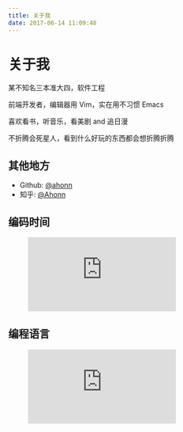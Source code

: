 ```yaml
---
title: 关于我
date: 2017-06-14 11:09:48
---
```

# 关于我

某不知名三本准大四，软件工程

前端开发者，编辑器用 Vim，实在用不习惯 Emacs

喜欢看书，听音乐，看美剧 and 追日漫

不折腾会死星人，看到什么好玩的东西都会想折腾折腾

## 其他地方
- Github: [@ahonn](https://github.com/ahonn)
- 知乎: [@Ahonn](https://www.zhihu.com/people/ahonn)

## 编码时间
<figure><embed src="https://wakatime.com/share/@583c9069-15c3-47a7-ae56-251cd9b782fc/2f03c0b0-8fb2-4758-ba2b-ae8b29c158c4.svg"></embed></figure>

## 编程语言
<figure><embed src="https://wakatime.com/share/@583c9069-15c3-47a7-ae56-251cd9b782fc/0ecf7f1a-e899-444d-83bc-5a3ed863e97a.svg"></embed></figure>
